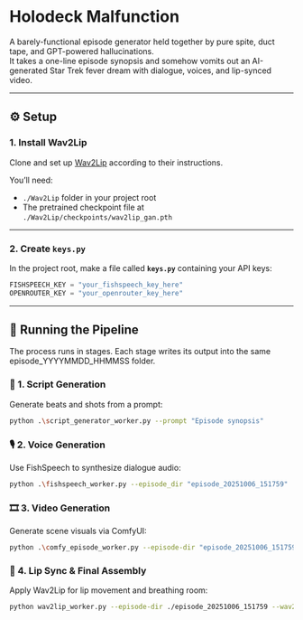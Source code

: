 # Holodeck Malfunction
A barely-functional episode generator held together by pure spite, duct tape, and GPT-powered hallucinations.  
It takes a one-line episode synopsis and somehow vomits out an AI-generated Star Trek fever dream with dialogue, voices, and lip-synced video.

---

## ⚙️ Setup

### 1. Install Wav2Lip
Clone and set up [Wav2Lip](https://github.com/Rudrabha/Wav2Lip) according to their instructions.

You’ll need:
- `./Wav2Lip` folder in your project root  
- The pretrained checkpoint file at  
  `./Wav2Lip/checkpoints/wav2lip_gan.pth`

---

### 2. Create `keys.py`

In the project root, make a file called **`keys.py`** containing your API keys:

```python
FISHSPEECH_KEY = "your_fishspeech_key_here"
OPENROUTER_KEY = "your_openrouter_key_here"
```

---

## 🚀 Running the Pipeline

The process runs in stages.
Each stage writes its output into the same episode_YYYYMMDD_HHMMSS folder.

### 🧠 1. Script Generation

Generate beats and shots from a prompt:

```bash
python .\script_generator_worker.py --prompt "Episode synopsis"
```

### 🎙️ 2. Voice Generation

Use FishSpeech to synthesize dialogue audio:

```bash
python .\fishspeech_worker.py --episode_dir "episode_20251006_151759"
```

### 🎞️ 3. Video Generation

Generate scene visuals via ComfyUI:

```bash
python .\comfy_episode_worker.py --episode-dir "episode_20251006_151759" --frames-root "frames" --workflow ".\workflow_template.json" --concurrency 1 --comfy "http://127.0.0.1:8000"
```

### 👄 4. Lip Sync & Final Assembly

Apply Wav2Lip for lip movement and breathing room:

```bash
python wav2lip_worker.py --episode-dir ./episode_20251006_151759 --wav2lip-path ./Wav2Lip --checkpoint ./Wav2Lip/checkpoints/wav2lip_gan.pth --concurrency 1 --breathing-room --lead-seconds 1 --tail-seconds 1
```
